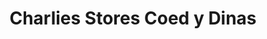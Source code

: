 ---
title: "Charlies Stores Coed y Dinas"
url: /welshpool/charlies-stores-coed-y-dinas/
shop: Landwirtschaftlich
---